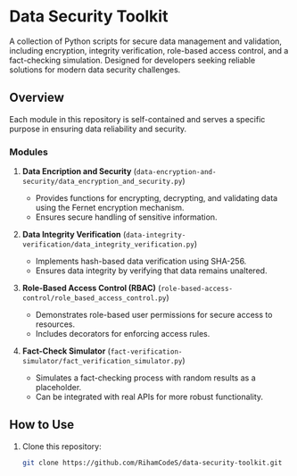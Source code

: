 # Data Security Toolkit

A collection of Python scripts for secure data management and validation, including encryption, integrity verification, role-based access control, and a fact-checking simulation. Designed for developers seeking reliable solutions for modern data security challenges.

## Overview

Each module in this repository is self-contained and serves a specific purpose in ensuring data reliability and security.

### Modules

1. **Data Encription and Security** (`data-encryption-and-security/data_encryption_and_security.py`)  
   - Provides functions for encrypting, decrypting, and validating data using the Fernet encryption mechanism.  
   - Ensures secure handling of sensitive information.

2. **Data Integrity Verification** (`data-integrity-verification/data_integrity_verification.py`)  
   - Implements hash-based data verification using SHA-256.  
   - Ensures data integrity by verifying that data remains unaltered.

3. **Role-Based Access Control (RBAC)** (`role-based-access-control/role_based_access_control.py`)  
   - Demonstrates role-based user permissions for secure access to resources.  
   - Includes decorators for enforcing access rules.

4. **Fact-Check Simulator** (`fact-verification-simulator/fact_verification_simulator.py`)  
   - Simulates a fact-checking process with random results as a placeholder.  
   - Can be integrated with real APIs for more robust functionality.

## How to Use

1. Clone this repository:  
   ```bash
   git clone https://github.com/RihamCodeS/data-security-toolkit.git
